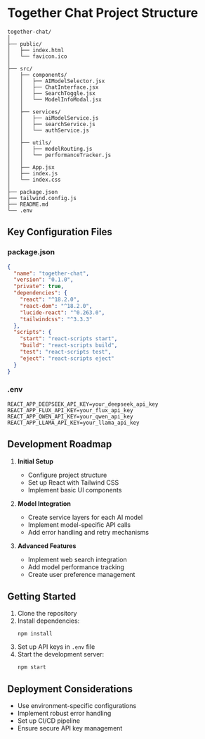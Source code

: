# Together Chat Project Structure

```
together-chat/
│
├── public/
│   ├── index.html
│   └── favicon.ico
│
├── src/
│   ├── components/
│   │   ├── AIModelSelector.jsx
│   │   ├── ChatInterface.jsx
│   │   ├── SearchToggle.jsx
│   │   └── ModelInfoModal.jsx
│   │
│   ├── services/
│   │   ├── aiModelService.js
│   │   ├── searchService.js
│   │   └── authService.js
│   │
│   ├── utils/
│   │   ├── modelRouting.js
│   │   └── performanceTracker.js
│   │
│   ├── App.jsx
│   ├── index.js
│   └── index.css
│
├── package.json
├── tailwind.config.js
├── README.md
└── .env
```

## Key Configuration Files

### package.json
```json
{
  "name": "together-chat",
  "version": "0.1.0",
  "private": true,
  "dependencies": {
    "react": "^18.2.0",
    "react-dom": "^18.2.0",
    "lucide-react": "^0.263.0",
    "tailwindcss": "^3.3.3"
  },
  "scripts": {
    "start": "react-scripts start",
    "build": "react-scripts build",
    "test": "react-scripts test",
    "eject": "react-scripts eject"
  }
}
```

### .env
```
REACT_APP_DEEPSEEK_API_KEY=your_deepseek_api_key
REACT_APP_FLUX_API_KEY=your_flux_api_key
REACT_APP_QWEN_API_KEY=your_qwen_api_key
REACT_APP_LLAMA_API_KEY=your_llama_api_key
```

## Development Roadmap

1. **Initial Setup**
   - Configure project structure
   - Set up React with Tailwind CSS
   - Implement basic UI components

2. **Model Integration**
   - Create service layers for each AI model
   - Implement model-specific API calls
   - Add error handling and retry mechanisms

3. **Advanced Features**
   - Implement web search integration
   - Add model performance tracking
   - Create user preference management

## Getting Started

1. Clone the repository
2. Install dependencies:
   ```
   npm install
   ```
3. Set up API keys in `.env` file
4. Start the development server:
   ```
   npm start
   ```

## Deployment Considerations
- Use environment-specific configurations
- Implement robust error handling
- Set up CI/CD pipeline
- Ensure secure API key management
```
